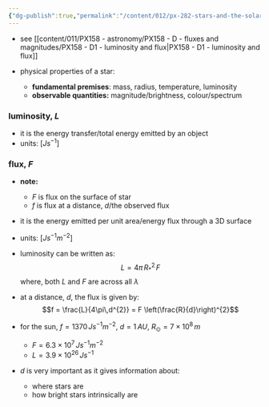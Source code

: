 ```yaml
---
{"dg-publish":true,"permalink":"/content/012/px-282-stars-and-the-solar-system/a-introduction/px-282-a3-luminosity-and-flux/","created":"2024-11-25T10:50:32.000+00:00","updated":"2024-11-26T09:33:16.798+00:00"}
---
```


- see [[content/011/PX158 - astronomy/PX158 - D - fluxes and magnitudes/PX158 - D1 - luminosity and flux\|PX158 - D1 - luminosity and flux]]

- physical properties of a star:
	- **fundamental premises**: mass, radius, temperature, luminosity
	- **observable quantities:** magnitude/brightness, colour/spectrum
### luminosity, $L$
- it is the energy transfer/total energy emitted by an object
- units: $[Js^{-1}]$
### flux, $F$
- **note:** 
	- $F$ is flux on the surface of star
	- $f$ is flux at a distance, $d$/the observed flux

- it is the energy emitted per unit area/energy flux through a 3D surface
- units: $[Js^{-1}m^{-2}]$
- luminosity can be written as: 
$$L = 4\pi\, R_{*}^{2}\,F$$
	where, both $L$ and $F$ are across all $\lambda$
- at a distance, $d$, the flux is given by: 
$$f = \frac{L}{4\pi\,d^{2}} = F \left(\frac{R}{d}\right)^{2}$$
- for the sun, $f=1370\,Js^{-1}m^{-2}$, $d=1\,AU$, $R_{\odot}= 7\times10^{8}\,m$ 
	- $F = 6.3\times10^{7}\,Js^{-1}m^{-2}$
	- $L= 3.9\times10^{26}\,Js^{-1}$

- $d$ is very important as it gives information about: 
	- where stars are
	- how bright stars intrinsically are
